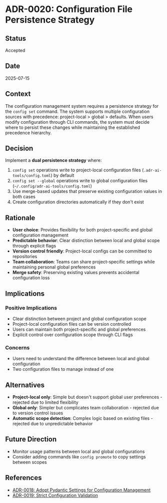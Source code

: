 # ADR-0020: Configuration File Persistence Strategy

## Status
Accepted

## Date
2025-07-15

## Context
The configuration management system requires a persistence strategy for the `config set` command. The system supports multiple configuration sources with precedence: project-local > global > defaults. When users modify configuration through CLI commands, the system must decide where to persist these changes while maintaining the established precedence hierarchy.

## Decision
Implement a **dual persistence strategy** where:
1. `config set` operations write to project-local configuration files (`.adr-ai-tools/config.toml`) by default
2. `config set --global` operations write to global configuration files (`~/.config/adr-ai-tools/config.toml`)
3. Use merge-based updates that preserve existing configuration values in both cases
4. Create configuration directories automatically if they don't exist

## Rationale
- **User choice**: Provides flexibility for both project-specific and global configuration management
- **Predictable behavior**: Clear distinction between local and global scope through explicit flags
- **Version control friendly**: Project-local configs can be committed to repositories
- **Team collaboration**: Teams can share project-specific settings while maintaining personal global preferences
- **Merge safety**: Preserving existing values prevents accidental configuration loss

## Implications

### Positive Implications
- Clear distinction between project and global configuration scope
- Project-local configuration files can be version controlled
- Users can maintain both project-specific and global preferences
- Explicit control over configuration scope through CLI flags

### Concerns
- Users need to understand the difference between local and global configuration
- Two configuration files to manage instead of one

## Alternatives
- **Project-local only**: Simple but doesn't support global user preferences - rejected due to limited flexibility
- **Global only**: Simpler but complicates team collaboration - rejected due to version control issues
- **Automatic scope detection**: Complex logic based on existing files - rejected due to unpredictable behavior

## Future Direction
- Monitor usage patterns between local and global configurations
- Consider adding commands like `config promote` to copy settings between scopes

## References
- [ADR-0018: Adopt Pydantic Settings for Configuration Management](./0018-adopt-pydantic-settings-for-configuration-management.md)
- [ADR-0019: Strict Configuration Validation](./0019-strict-configuration-validation.md)